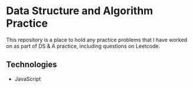 # Data Structure and Algorithm Practice

This repository is a place to hold any practice problems that I have worked on as part of DS & A practice, including questions on Leetcode.

## Technologies

- JavaScript